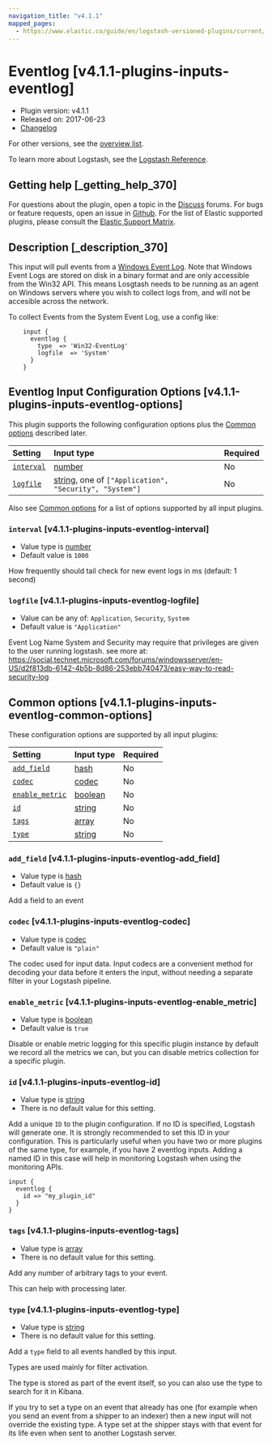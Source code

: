 ```yaml
---
navigation_title: "v4.1.1"
mapped_pages:
  - https://www.elastic.co/guide/en/logstash-versioned-plugins/current/v4.1.1-plugins-inputs-eventlog.html
---
```


# Eventlog [v4.1.1-plugins-inputs-eventlog]

* Plugin version: v4.1.1
* Released on: 2017-06-23
* [Changelog](https://github.com/logstash-plugins/logstash-input-eventlog/blob/v4.1.1/CHANGELOG.md)

For other versions, see the [overview list](input-eventlog-index.md).

To learn more about Logstash, see the [Logstash Reference](https://www.elastic.co/guide/en/logstash/current/index.html).

## Getting help [_getting_help_370]

For questions about the plugin, open a topic in the [Discuss](http://discuss.elastic.co) forums. For bugs or feature requests, open an issue in [Github](https://github.com/logstash-plugins/logstash-input-eventlog). For the list of Elastic supported plugins, please consult the [Elastic Support Matrix](https://www.elastic.co/support/matrix#matrix_logstash_plugins).

## Description [_description_370]

This input will pull events from a [Windows Event Log](http://msdn.microsoft.com/en-us/library/windows/desktop/bb309026%28v=vs.85%29.aspx). Note that Windows Event Logs are stored on disk in a binary format and are only accessible from the Win32 API. This means Losgtash needs to be running as an agent on Windows servers where you wish to collect logs from, and will not be accesible across the network.

To collect Events from the System Event Log, use a config like:

```
    input {
      eventlog {
        type  => 'Win32-EventLog'
        logfile  => 'System'
      }
    }
```

## Eventlog Input Configuration Options [v4.1.1-plugins-inputs-eventlog-options]

This plugin supports the following configuration options plus the [Common options](v4-1-1-plugins-inputs-eventlog.md#v4.1.1-plugins-inputs-eventlog-common-options) described later.

| Setting | Input type | Required |
| :- | :- | :- |
| [`interval`](v4-1-1-plugins-inputs-eventlog.md#v4.1.1-plugins-inputs-eventlog-interval) | [number](/lsr/value-types.md#number) | No |
| [`logfile`](v4-1-1-plugins-inputs-eventlog.md#v4.1.1-plugins-inputs-eventlog-logfile) | [string](/lsr/value-types.md#string), one of `["Application", "Security", "System"]` | No |

Also see [Common options](v4-1-1-plugins-inputs-eventlog.md#v4.1.1-plugins-inputs-eventlog-common-options) for a list of options supported by all input plugins.

### `interval` [v4.1.1-plugins-inputs-eventlog-interval]

* Value type is [number](/lsr/value-types.md#number)
* Default value is `1000`

How frequently should tail check for new event logs in ms (default: 1 second)

### `logfile` [v4.1.1-plugins-inputs-eventlog-logfile]

* Value can be any of: `Application`, `Security`, `System`
* Default value is `"Application"`

Event Log Name System and Security may require that privileges are given to the user running logstash. see more at: <https://social.technet.microsoft.com/forums/windowsserver/en-US/d2f813db-6142-4b5b-8d86-253ebb740473/easy-way-to-read-security-log>

## Common options [v4.1.1-plugins-inputs-eventlog-common-options]

These configuration options are supported by all input plugins:

| Setting | Input type | Required |
| :- | :- | :- |
| [`add_field`](v4-1-1-plugins-inputs-eventlog.md#v4.1.1-plugins-inputs-eventlog-add_field) | [hash](/lsr/value-types.md#hash) | No |
| [`codec`](v4-1-1-plugins-inputs-eventlog.md#v4.1.1-plugins-inputs-eventlog-codec) | [codec](/lsr/value-types.md#codec) | No |
| [`enable_metric`](v4-1-1-plugins-inputs-eventlog.md#v4.1.1-plugins-inputs-eventlog-enable_metric) | [boolean](/lsr/value-types.md#boolean) | No |
| [`id`](v4-1-1-plugins-inputs-eventlog.md#v4.1.1-plugins-inputs-eventlog-id) | [string](/lsr/value-types.md#string) | No |
| [`tags`](v4-1-1-plugins-inputs-eventlog.md#v4.1.1-plugins-inputs-eventlog-tags) | [array](/lsr/value-types.md#array) | No |
| [`type`](v4-1-1-plugins-inputs-eventlog.md#v4.1.1-plugins-inputs-eventlog-type) | [string](/lsr/value-types.md#string) | No |

### `add_field` [v4.1.1-plugins-inputs-eventlog-add_field]

* Value type is [hash](/lsr/value-types.md#hash)
* Default value is `{}`

Add a field to an event

### `codec` [v4.1.1-plugins-inputs-eventlog-codec]

* Value type is [codec](/lsr/value-types.md#codec)
* Default value is `"plain"`

The codec used for input data. Input codecs are a convenient method for decoding your data before it enters the input, without needing a separate filter in your Logstash pipeline.

### `enable_metric` [v4.1.1-plugins-inputs-eventlog-enable_metric]

* Value type is [boolean](/lsr/value-types.md#boolean)
* Default value is `true`

Disable or enable metric logging for this specific plugin instance by default we record all the metrics we can, but you can disable metrics collection for a specific plugin.

### `id` [v4.1.1-plugins-inputs-eventlog-id]

* Value type is [string](/lsr/value-types.md#string)
* There is no default value for this setting.

Add a unique `ID` to the plugin configuration. If no ID is specified, Logstash will generate one. It is strongly recommended to set this ID in your configuration. This is particularly useful when you have two or more plugins of the same type, for example, if you have 2 eventlog inputs. Adding a named ID in this case will help in monitoring Logstash when using the monitoring APIs.

```
input {
  eventlog {
    id => "my_plugin_id"
  }
}
```

### `tags` [v4.1.1-plugins-inputs-eventlog-tags]

* Value type is [array](/lsr/value-types.md#array)
* There is no default value for this setting.

Add any number of arbitrary tags to your event.

This can help with processing later.

### `type` [v4.1.1-plugins-inputs-eventlog-type]

* Value type is [string](/lsr/value-types.md#string)
* There is no default value for this setting.

Add a `type` field to all events handled by this input.

Types are used mainly for filter activation.

The type is stored as part of the event itself, so you can also use the type to search for it in Kibana.

If you try to set a type on an event that already has one (for example when you send an event from a shipper to an indexer) then a new input will not override the existing type. A type set at the shipper stays with that event for its life even when sent to another Logstash server.
